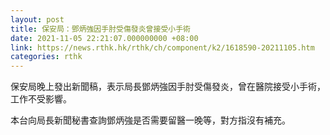 ```yaml
---
layout: post
title: 保安局：鄧炳強因手肘受傷發炎曾接受小手術
date: 2021-11-05 22:21:07.000000000 +08:00
link: https://news.rthk.hk/rthk/ch/component/k2/1618590-20211105.htm
categories: rthk
---
```


保安局晚上發出新聞稿，表示局長鄧炳強因手肘受傷發炎，曾在醫院接受小手術，工作不受影響。

本台向局長新聞秘書查詢鄧炳強是否需要留醫一晚等，對方指沒有補充。
